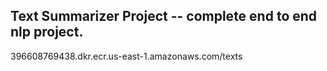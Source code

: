 ## Text Summarizer Project -- complete end to end nlp project.

396608769438.dkr.ecr.us-east-1.amazonaws.com/texts
